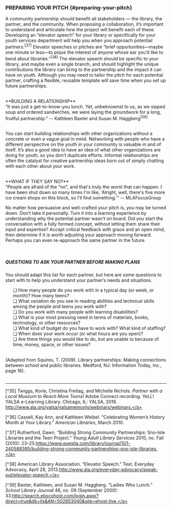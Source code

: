 ### PREPARING YOUR PITCH {#preparing-your-pitch}

A community partnership should benefit all stakeholders — the library, the partner, and the community. When proposing a collaboration, it’s important to understand and articulate how the project will benefit each of these. Developing an “elevator speech” for your library or specifically for your youth services department will help you when you approach potential partners.<sup>[37]</sup> Elevator speeches or pitches are “brief opportunities—maybe one minute or less—to pique the interest of anyone whose ear you’d like to bend about libraries.”<sup>[38]</sup> The elevator speech should be specific to your library, and maybe even a single branch, and should highlight the unique contributions the library can bring to the partnership and the impact it can have on youth. Although you may need to tailor the pitch for each potential partner, crafting a flexible, reusable template will save time when you set up future partnerships.

<br>
**BUILDING A RELATIONSHIP**

<div class="text">“It was just a get-to-know-you lunch. Yet, unbeknownst to us, as we sipped soup and ordered sandwiches, we were laying the groundwork for a long, fruitful partnership.” -- Kathleen Baxter and Susan M. Haggberg<sup>[39]</sup>
</div>

<br>

You can start building relationships with other organizations without a concrete or even a vague goal in mind. Networking with people who have a different perspective on the youth in your community is valuable in and of itself. It’s also a good idea to have an idea of what other organizations are doing for youth, so you don’t duplicate efforts. Informal relationships are often the catalyst for creative partnership ideas born out of simply chatting with each other about your work.

<br>
**WHAT IF THEY SAY NO?**

<div class="text">“People are afraid of the "no", and that's truly the worst that can happen. I have been shut down so many times I'm like, ‘Alright, well, there's five more ice cream shops on this block, so I'll find something.’” -- MLAFocusGroup</div>

No matter how persuasive and well-crafted your pitch is, you may be turned down. Don’t take it personally. Turn it into a learning experience by understanding why the potential partner wasn’t on board. Did you start the conversation with a fully formed concept, without letting them share their input and expertise? Accept critical feedback with grace and an open mind, then determine if it is worth adjusting your approach moving forward. Perhaps you can even re-approach the same partner in the future.

<br>
<div class="table-format1"><span class="title"><h5>QUESTIONS TO ASK YOUR PARTNER BEFORE MAKING PLANS</h5></span><p>You should adapt this list for each partner, but here are some questions to start with to help you understand your partner’s needs and situations. </p><ul>❏ How many people do you work with in a typical day (or week, or month)? How many teens? <br>❏ What variation do you see in reading abilities and technical skills among the people and teens you work with? <br>❏	Do you work with many people with learning disabilities? <br>❏ What is your most pressing need in terms of materials, books, technology, or other resources? <br>❏ What kind of budget do you have to work with? What kind of staffing?<br>❏	When does your work occur (or what hours are you open)? <br>❏	Are there things you would like to do, but are unable to because of time, money, space, or other issues? 
</ul>
<br>(Adapted from Squires, T. (2009). Library partnerships: Making connections between school and public libraries. Medford, NJ: Information Today, Inc., page 16). 
</div>
<br>

___________________________________________________________________________________
[^35] Twiggs, Korie, Christina Freitag, and Michelle Nichols. _Partner with a Local Museum to Reach More Teens!_ Adobe Connect recording. YeLL! YALSA e-Learning Library. Chicago, IL: YALSA, 2016. <a href="http://www.ala.org/yalsa/yalsamemonly/webinars/webinars">http://www.ala.org/yalsa/yalsamemonly/webinars/webinars.</a>

[^36] Cassell, Kay Ann, and Kathleen Weibel. “Celebrating Women’s History Month at Your Library.” _American Libraries_, March 2010\.

[^37] Rutherford, Dawn. “Building Strong Community Partnerships: Sno-Isle Libraries and the Teen Project.” _Young Adult Library Services_ 2010, no. Fall (2010): 23–25.<a href="https://www.questia.com/library/journal/1G1-240588385/building-strong-community-partnerships-sno-isle-libraries">https://www.questia.com/library/journal/1G1-240588385/building-strong-community-partnerships-sno-isle-libraries.</a>

[^38] American Library Association. “Elevator Speech.” Text. Everyday Advocacy, April 28, 2013.<a href="http://www.ala.org/everyday-advocacy/speak-out/elevator-speech">http://www.ala.org/everyday-advocacy/speak-out/elevator-speech.</a>

[^39] Baxter, Kathleen, and Susan M. Haggberg. “Ladies Who Lunch.” _School Library Journal_ 46, no. 09 (September 2000): 33.<a href="http://search.ebscohost.com/login.aspx?direct=true&db=lls&AN=502853040&site=ehost-live">http://search.ebscohost.com/login.aspx?direct=true&db=lls&AN=502853040&site=ehost-live.</a>
